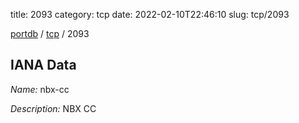 title: 2093
category: tcp
date: 2022-02-10T22:46:10
slug: tcp/2093

[portdb](/) / [tcp](/category/tcp.html) / 2093


## IANA Data

_Name:_ nbx-cc

_Description:_ NBX CC

